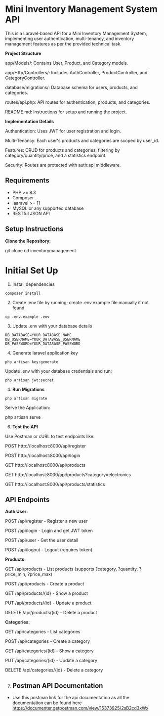 # Mini Inventory Management System API

This is a Laravel-based API for a Mini Inventory Management System, implementing user authentication, multi-tenancy, and inventory management features as per the provided technical task.

**Project Structure**

app/Models/: Contains User, Product, and Category models.

app/Http/Controllers/: Includes AuthController, ProductController, and CategoryController.

database/migrations/: Database schema for users, products, and categories.

routes/api.php: API routes for authentication, products, and categories.



README.md: Instructions for setup and running the project.

**Implementation Details**

Authentication: Uses JWT for user registration and login.

Multi-Tenancy: Each user's products and categories are scoped by user_id.

Features: CRUD for products and categories, filtering by category/quantity/price, and a statistics endpoint.

Security: Routes are protected with auth:api middleware.


## Requirements
- PHP >= 8.3
- Composer
- laaravel >= 11
- MySQL or any supported database
- RESTful JSON API

 ## Setup Instructions
 **Clone the Repository**:
  
   git clone <repository-url>
   cd inventorymanagement

# Initial Set Up

1. Install dependencies

```
composer install
```

2. Create .env file by running; create .env.example file manually if not found

```
cp .env.example .env
```

3. Update .env with your database details

```
DB_DATABASE=YOUR_DATABASE_NAME
DB_USERNAME=YOUR_DATABASE_USERNAME
DB_PASSWORD=YOUR_DATABASE_PASSWORD
```

4. Generate laravel application key

```
php artisan key:generate
```


Update .env with your database credentials and run:

```
php artisan jwt:secret
```

4. **Run Migrations**

```
php artisan migrate
```

Serve the Application:

php artisan serve


6. **Test the API**


Use Postman or cURL to test endpoints like:


POST http://localhost:8000/api/register



POST http://localhost:8000/api/login



GET http://localhost:8000/api/products



GET http://localhost:8000/api/products?category=electronics



GET http://localhost:8000/api/products/statistics

## API Endpoints



**Auth User:**


POST /api/register - Register a new user



POST /api/login - Login and get JWT token



POST /api/user - Get the user detail 



POST /api/logout - Logout (requires token)





**Products:**


GET /api/products - List products (supports ?category, ?quantity, ?price_min, ?price_max)



POST /api/products - Create a product



GET /api/products/{id} - Show a product



PUT /api/products/{id} - Update a product



DELETE /api/products/{id} - Delete a product






**Categories:**


GET /api/categories - List categories



POST /api/categories - Create a category



GET /api/categories/{id} - Show a category



PUT /api/categories/{id} - Update a category



DELETE /api/categories/{id} - Delete a category


7. ## Postman API Documentation
- Use this postman link for the api documentation as all the documentation can be found here 
https://documenter.getpostman.com/view/15373925/2sB2cd3xWx
